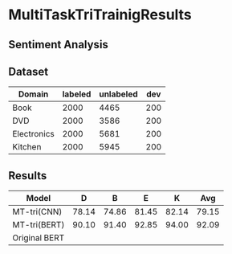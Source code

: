 # MultiTaskTriTrainigResults

## Sentiment Analysis

## Dataset

| Domain | labeled | unlabeled | dev |
| ---    | ---     | ---       | --- |
| Book   | 2000    | 4465      | 200 |
| DVD    | 2000    | 3586      | 200 |
| Electronics| 2000| 5681      | 200 |
| Kitchen| 2000    | 5945      | 200 |

## Results


|Model        | D   | B   | E   | K   | Avg  |
|-            | -   | -   | -   | -   | -    |
|MT-tri(CNN)  |78.14|74.86|81.45|82.14|79.15 |
|MT-tri(BERT) |90.10|91.40|92.85|94.00|92.09 |
|Original BERT|     |
